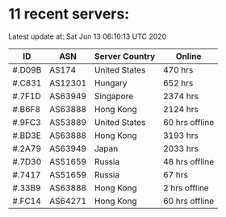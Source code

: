 # 11 recent servers:

Latest update at: Sat Jun 13 06:10:13 UTC 2020

| ID | ASN | Server Country | Online |
| -- | --- | -------------- | ------ |
| #.D09B | AS174 | United States | 470 hrs |
| #.C831 | AS12301 | Hungary | 652 hrs |
| #.7F1D | AS63949 | Singapore | 2374 hrs |
| #.B6F8 | AS63888 | Hong Kong | 2124 hrs |
| #.9FC3 | AS53889 | United States | 60 hrs offline |
| #.BD3E | AS63888 | Hong Kong | 3193 hrs |
| #.2A79 | AS63949 | Japan | 2033 hrs |
| #.7D30 | AS51659 | Russia | 48 hrs offline |
| #.7417 | AS51659 | Russia | 67 hrs |
| #.33B9 | AS63888 | Hong Kong | 2 hrs offline |
| #.FC14 | AS64271 | Hong Kong | 60 hrs offline |


